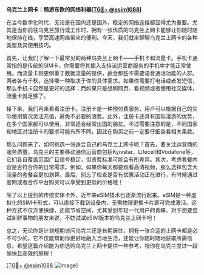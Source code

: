 **乌克兰上网卡：畅游东欧的网络利器[[TG💪+ @esim1088](https://t.me/s/esim1088)]**

在当今数字化时代，无论是在国内还是国外，稳定的网络连接都显得尤为重要。尤其是当你前往乌克兰旅行或工作时，拥有一张优质的乌克兰上网卡能够让你随时随地保持在线，享受高速网络带来的便利。今天，我们就来聊聊乌克兰上网卡的各种类型及其使用技巧。

首先，让我们了解一下最常见的两种乌克兰上网卡——手机卡和流量卡。手机卡通常指的是传统的SIM卡，你需要将其插入支持该运营商服务的手机中才能正常使用。而流量卡则更侧重于数据流量的提供，适合那些不需要语音通话功能的人群。两者各有千秋，选择哪一种取决于你的具体需求。如果你需要打电话或者发短信，那么手机卡显然是更好的选择；而如果只是想刷网页、看视频或者使用社交媒体，流量卡就足够了。

接下来，我们再来看看注册卡。注册卡是一种预付费服务，用户可以根据自己的实际使用情况灵活充值，避免不必要的浪费。此外，注册卡还具有国际漫游的优势，在多个国家都可以使用，非常适合经常出国的朋友。不过需要注意的是，不同国家和地区对注册卡的要求可能有所不同，因此在购买之前一定要仔细查看相关条款。

那么问题来了，如何挑选一张适合自己的乌克兰上网卡呢？首先，要关注运营商的服务质量。乌克兰的主要移动通信运营商包括Kyivstar、Lifecell和Vodafone等，它们各自覆盖范围广且信号稳定，但资费标准可能会有所差异。其次，考虑套餐内容是否符合你的日常需求。例如，如果你每天都要观看高清视频，那么选择包含大流量的套餐会更加划算。最后，别忘了检查是否有优惠活动正在进行，有时候通过官网或者合作平台购买可以享受到更低的价格哦！

除了以上提到的传统实体卡外，近年来eSIM技术也逐渐流行起来。eSIM是一种虚拟化的SIM卡形式，可以直接下载到设备内，无需物理更换卡片即可完成激活。这种方式不仅方便快捷，还能节省空间，尤其受到年轻一代用户的青睐。对于想要尝试新鲜事物的朋友来说，不妨试试eSIM版本的乌克兰上网卡吧！

总之，无论你是计划短期访问乌克兰还是长期居住，拥有一张合适的上网卡都是必不可少的。它不仅能帮助你更好地融入当地生活，还能让你随时随地获取所需信息。希望这篇介绍能为你选购乌克兰上网卡提供一些参考，祝你在乌克兰度过一段愉快且高效的旅程！

[[TG💪+ @esim1088](https://t.me/s/esim1088) ![Image](https://i.postimg.cc/4NQfJmqS/Snipaste-2025-05-13-00-14-12.png)]